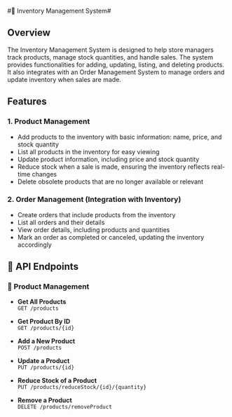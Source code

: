#🏬 Inventory Management System#

## Overview
The Inventory Management System is designed to help store managers track products, manage stock quantities, and handle sales. The system provides functionalities for adding, updating, listing, and deleting products. It also integrates with an Order Management System to manage orders and update inventory when sales are made.

## Features
### 1. Product Management
- Add products to the inventory with basic information: name, price, and stock quantity
- List all products in the inventory for easy viewing
- Update product information, including price and stock quantity
- Reduce stock when a sale is made, ensuring the inventory reflects real-time changes
- Delete obsolete products that are no longer available or relevant

### 2. Order Management (Integration with Inventory)
- Create orders that include products from the inventory
- List all orders and their details
- View order details, including products and quantities
- Mark an order as completed or canceled, updating the inventory accordingly

## 🚀 API Endpoints  

### 🛒 Product Management  
- **Get All Products**  
  `GET /products`  

- **Get Product By ID**  
  `GET /products/{id}`  

- **Add a New Product**  
  `POST /products`  

- **Update a Product**  
  `PUT /products/{id}`  

- **Reduce Stock of a Product**  
  `PUT /products/reduceStock/{id}/{quantity}`  

- **Remove a Product**  
  `DELETE /products/removeProduct`  

